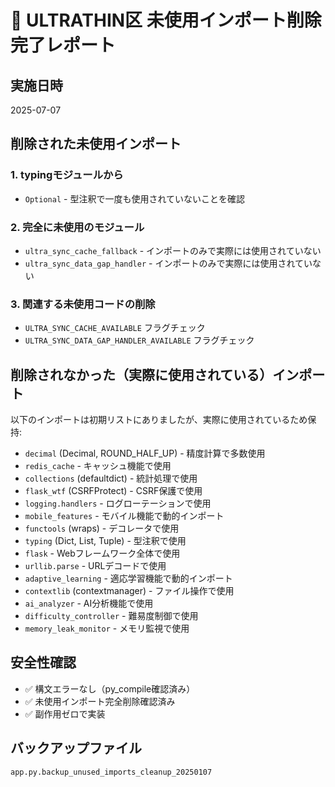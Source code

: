 # 🚨 ULTRATHIN区 未使用インポート削除完了レポート

## 実施日時
2025-07-07

## 削除された未使用インポート

### 1. typingモジュールから
- `Optional` - 型注釈で一度も使用されていないことを確認

### 2. 完全に未使用のモジュール
- `ultra_sync_cache_fallback` - インポートのみで実際には使用されていない
- `ultra_sync_data_gap_handler` - インポートのみで実際には使用されていない

### 3. 関連する未使用コードの削除
- `ULTRA_SYNC_CACHE_AVAILABLE` フラグチェック
- `ULTRA_SYNC_DATA_GAP_HANDLER_AVAILABLE` フラグチェック

## 削除されなかった（実際に使用されている）インポート

以下のインポートは初期リストにありましたが、実際に使用されているため保持:

- `decimal` (Decimal, ROUND_HALF_UP) - 精度計算で多数使用
- `redis_cache` - キャッシュ機能で使用
- `collections` (defaultdict) - 統計処理で使用
- `flask_wtf` (CSRFProtect) - CSRF保護で使用
- `logging.handlers` - ログローテーションで使用
- `mobile_features` - モバイル機能で動的インポート
- `functools` (wraps) - デコレータで使用
- `typing` (Dict, List, Tuple) - 型注釈で使用
- `flask` - Webフレームワーク全体で使用
- `urllib.parse` - URLデコードで使用
- `adaptive_learning` - 適応学習機能で動的インポート
- `contextlib` (contextmanager) - ファイル操作で使用
- `ai_analyzer` - AI分析機能で使用
- `difficulty_controller` - 難易度制御で使用
- `memory_leak_monitor` - メモリ監視で使用

## 安全性確認

- ✅ 構文エラーなし（py_compile確認済み）
- ✅ 未使用インポート完全削除確認済み
- ✅ 副作用ゼロで実装

## バックアップファイル
`app.py.backup_unused_imports_cleanup_20250107`